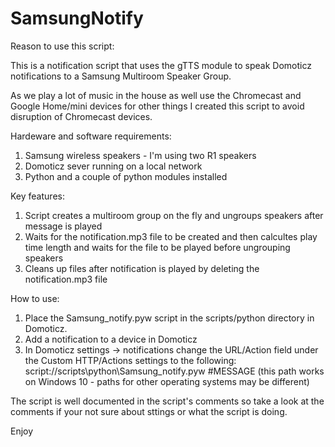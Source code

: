 # SamsungNotify

Reason to use this script:

This is a notification script that uses the gTTS module to speak Domoticz notifications to a Samsung Multiroom Speaker Group.

As we play a lot of music in the house as well use the Chromecast and Google Home/mini devices for other things I created this script to avoid disruption of Chromecast devices. 

Hardeware and software requirements:

1) Samsung wireless speakers - I'm using two R1 speakers
2) Domoticz sever running on a local network
3) Python and a couple of python modules installed  

Key features: 

1) Script creates a multiroom group on the fly and ungroups speakers after message is played
2) Waits for the notification.mp3 file to be created and then calcultes play time length and waits for the file to be played before ungrouping speakers
3) Cleans up files after notification is played by deleting the notification.mp3 file

How to use:

1) Place the Samsung_notify.pyw script in the scripts/python directory in Domoticz. 
2) Add a notification to a device in Domoticz
3) In Domoticz settings -> notifications change the URL/Action field under the Custom HTTP/Actions settings to the following: script://scripts\python\Samsung_notify.pyw #MESSAGE (this path works on Windows 10 - paths for other operating systems may be different)

The script is well documented in the script's comments so take a look at the comments if your not sure about sttings or what the script is doing. 

Enjoy
